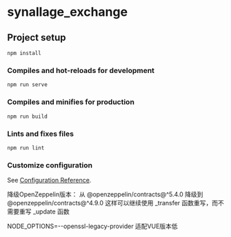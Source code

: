 # synallage_exchange

## Project setup
```
npm install
```

### Compiles and hot-reloads for development
```
npm run serve
```

### Compiles and minifies for production
```
npm run build
```

### Lints and fixes files
```
npm run lint
```

### Customize configuration
See [Configuration Reference](https://cli.vuejs.org/config/).


降级OpenZeppelin版本：
从 @openzeppelin/contracts@^5.4.0 降级到 @openzeppelin/contracts@^4.9.0
这样可以继续使用 _transfer 函数重写，而不需要重写 _update 函数


NODE_OPTIONS=--openssl-legacy-provider
适配VUE版本低